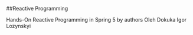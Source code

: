 ##Reactive Programming 

Hands-On Reactive Programming in Spring 5 by authors Oleh Dokuka Igor Lozynskyi